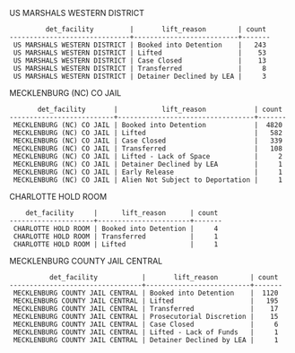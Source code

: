 US MARSHALS WESTERN DISTRICT

             det_facility         |       lift_reason        | count
    ------------------------------+--------------------------+-------
     US MARSHALS WESTERN DISTRICT | Booked into Detention    |   243
     US MARSHALS WESTERN DISTRICT | Lifted                   |    53
     US MARSHALS WESTERN DISTRICT | Case Closed              |    13
     US MARSHALS WESTERN DISTRICT | Transferred              |     8
     US MARSHALS WESTERN DISTRICT | Detainer Declined by LEA |     3

MECKLENBURG (NC) CO JAIL

           det_facility       |           lift_reason            | count
    --------------------------+----------------------------------+-------
     MECKLENBURG (NC) CO JAIL | Booked into Detention            |  4820
     MECKLENBURG (NC) CO JAIL | Lifted                           |   582
     MECKLENBURG (NC) CO JAIL | Case Closed                      |   339
     MECKLENBURG (NC) CO JAIL | Transferred                      |   108
     MECKLENBURG (NC) CO JAIL | Lifted - Lack of Space           |     2
     MECKLENBURG (NC) CO JAIL | Detainer Declined by LEA         |     1
     MECKLENBURG (NC) CO JAIL | Early Release                    |     1
     MECKLENBURG (NC) CO JAIL | Alien Not Subject to Deportation |     1

CHARLOTTE HOLD ROOM

        det_facility     |      lift_reason      | count
    ---------------------+-----------------------+-------
     CHARLOTTE HOLD ROOM | Booked into Detention |     4
     CHARLOTTE HOLD ROOM | Transferred           |     1
     CHARLOTTE HOLD ROOM | Lifted                |     1

MECKLENBURG COUNTY JAIL CENTRAL

              det_facility           |       lift_reason        | count
    ---------------------------------+--------------------------+-------
     MECKLENBURG COUNTY JAIL CENTRAL | Booked into Detention    |  1120
     MECKLENBURG COUNTY JAIL CENTRAL | Lifted                   |   195
     MECKLENBURG COUNTY JAIL CENTRAL | Transferred              |    17
     MECKLENBURG COUNTY JAIL CENTRAL | Prosecutorial Discretion |    15
     MECKLENBURG COUNTY JAIL CENTRAL | Case Closed              |     6
     MECKLENBURG COUNTY JAIL CENTRAL | Lifted - Lack of Funds   |     1
     MECKLENBURG COUNTY JAIL CENTRAL | Detainer Declined by LEA |     1
